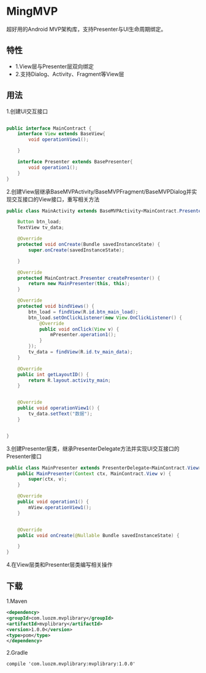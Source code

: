 # MingMVP
超好用的Android MVP架构库，支持Presenter与UI生命周期绑定。

## 特性
* 1.View层与Presenter层双向绑定
* 2.支持Dialog、Activity、Fragment等View层

## 用法
1.创建UI交互接口
```Java

public interface MainContract {
    interface View extends BaseView{
        void operationView1();

    }

    interface Presenter extends BasePresenter{
        void operation1();
    }
}
```

2.创建View层继承BaseMVPActivity/BaseMVPFragment/BaseMVPDialog并实现交互接口的View接口，重写相关方法
```Java
public class MainActivity extends BaseMVPActivity<MainContract.Presenter> implements MainContract.View {

    Button btn_load;
    TextView tv_data;

    @Override
    protected void onCreate(Bundle savedInstanceState) {
        super.onCreate(savedInstanceState);

    }

    @Override
    protected MainContract.Presenter createPresenter() {
        return new MainPresenter(this, this);
    }

    @Override
    protected void bindViews() {
        btn_load = findView(R.id.btn_main_load);
        btn_load.setOnClickListener(new View.OnClickListener() {
            @Override
            public void onClick(View v) {
                mPresenter.operation1();
            }
        });
        tv_data = findView(R.id.tv_main_data);
    }

    @Override
    public int getLayoutID() {
        return R.layout.activity_main;
    }


    @Override
    public void operationView1() {
        tv_data.setText("数据");
    }


}

```


3.创建Presenter层类，继承PresenterDelegate方法并实现UI交互接口的Presenter接口
```Java
public class MainPresenter extends PresenterDelegate<MainContract.View> implements MainContract.Presenter {
    public MainPresenter(Context ctx, MainContract.View v) {
        super(ctx, v);
    }

    @Override
    public void operation1() {
        mView.operationView1();
    }


    @Override
    public void onCreate(@Nullable Bundle savedInstanceState) {

    }
}
```

4.在View层类和Presenter层类编写相关操作

## 下载
1.Maven
  ```xml
<dependency>
  <groupId>com.luozm.mvplibrary</groupId>
  <artifactId>mvplibrary</artifactId>
  <version>1.0.0</version>
  <type>pom</type>
</dependency>
```
2.Gradle
```xml
compile 'com.luozm.mvplibrary:mvplibrary:1.0.0'
```

